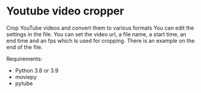 # Youtube video cropper
Crop YouTube videos and convert them to various formats
You can edit the settings in the file. You can set the video url, a file name, a start time, an end time and an fps which is used for cropping. There is an example on the end of the file.

Requirements:
- Python 3.8 or 3.9
- moviepy
- pytube
